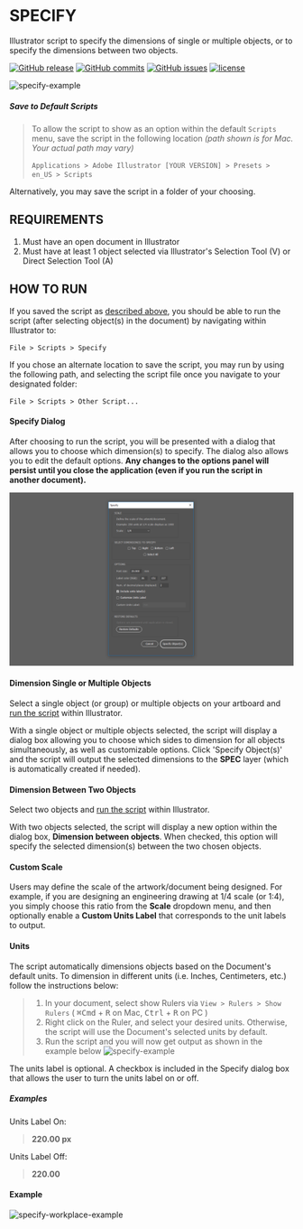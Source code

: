 # SPECIFY
Illustrator script to specify the dimensions of single or multiple objects, or to specify the dimensions between two objects.

[![GitHub release](https://img.shields.io/github/release/adamdehaven/Specify.svg?maxAge=3600)](https://github.com/adamdehaven/Specify/archive/master.zip)
[![GitHub commits](https://img.shields.io/github/commits-since/adamdehaven/Specify/v1.3.svg?maxAge=3600)](https://github.com/adamdehaven/Specify/compare/v1.3...master)
[![GitHub issues](https://img.shields.io/github/issues/adamdehaven/Specify.svg?maxAge=3600)](https://github.com/adamdehaven/Specify/issues)
[![license](https://img.shields.io/github/license/adamdehaven/Specify.svg?maxAge=3600)](https://raw.githubusercontent.com/adamdehaven/Specify/master/LICENSE)

![specify-example](https://raw.githubusercontent.com/adamdehaven/Specify/master/specify-example.jpg)

##### Save to Default Scripts
> To allow the script to show as an option within the default `Scripts` menu, save the script in the following location _(path shown is for Mac. Your actual path may vary)_
> ```
> Applications > Adobe Illustrator [YOUR VERSION] > Presets > en_US > Scripts
> ```

Alternatively, you may save the script in a folder of your choosing.

## REQUIREMENTS
1. Must have an open document in Illustrator
2. Must have at least 1 object selected via Illustrator's Selection Tool (V) or Direct Selection Tool (A)

## HOW TO RUN
If you saved the script as [described above](#save-to-default-scripts), you should be able to run the script (after selecting object(s) in the document) by navigating within Illustrator to:
```
File > Scripts > Specify
```
If you chose an alternate location to save the script, you may run by using the following path, and selecting the script file once you navigate to your designated folder:
```
File > Scripts > Other Script...
```

#### Specify Dialog
After choosing to run the script, you will be presented with a dialog that allows you to choose which dimension(s) to specify. The dialog also allows you to edit the default options. **Any changes to the options panel will persist until you close the application (even if you run the script in another document).**

![Specify dialog example](specify-dialog.png)

#### Dimension Single or Multiple Objects
Select a single object (or group) or multiple objects on your artboard and [run the script](#how-to-run) within Illustrator.

With a single object or multiple objects selected, the script will display a dialog box allowing you to choose which sides to dimension for all objects simultaneously, as well as customizable options. Click 'Specify Object(s)' and the script will output the selected dimensions to the **SPEC** layer (which is automatically created if needed).

#### Dimension Between Two Objects
Select two objects and [run the script](#how-to-run) within Illustrator.

With two objects selected, the script will display a new option within the dialog box, **Dimension between objects**. When checked, this option will specify the selected dimension(s) between the two chosen objects.

#### Custom Scale
Users may define the scale of the artwork/document being designed. For example, if you are designing an engineering drawing at 1/4 scale (or 1:4), you simply choose this ratio from the **Scale** dropdown menu, and then optionally enable a **Custom Units Label** that corresponds to the unit labels to output.

#### Units
The script automatically dimensions objects based on the Document's default units. To dimension in different units (i.e. Inches, Centimeters, etc.) follow the instructions below:
> 1. In your document, select show Rulers via `View > Rulers > Show Rulers` ( <kbd>⌘Cmd</kbd> + <kbd>R</kbd> on Mac, <kbd>Ctrl</kbd> + <kbd>R</kbd> on PC )
> 2. Right click on the Ruler, and select your desired units. Otherwise, the script will use the Document's selected units by default.
> 3. Run the script and you will now get output as shown in the example below
![specify-example](https://raw.githubusercontent.com/adamdehaven/Specify/master/specify-example.jpg)

The units label is optional. A checkbox is included in the Specify dialog box that allows the user to turn the units label on or off.
##### Examples
Units Label On:
> **220.00 px**

Units Label Off:
> **220.00**

#### Example
![specify-workplace-example](https://raw.githubusercontent.com/adamdehaven/Specify/master/specify-workplace-example.jpg)
